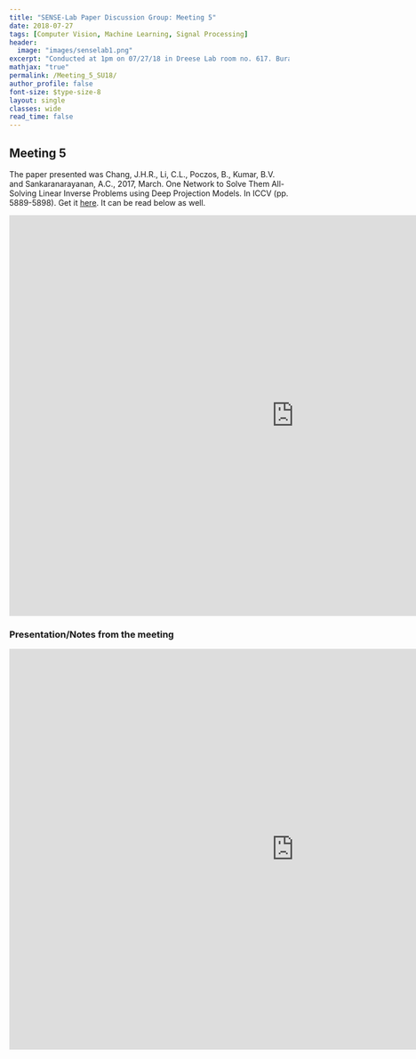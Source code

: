 ```yaml
---
title: "SENSE-Lab Paper Discussion Group: Meeting 5"
date: 2018-07-27
tags: [Computer Vision, Machine Learning, Signal Processing]
header:
  image: "images/senselab1.png"
excerpt: "Conducted at 1pm on 07/27/18 in Dreese Lab room no. 617. Burak Civek (.1@osu.edu) presented the fifth paper."
mathjax: "true"
permalink: /Meeting_5_SU18/
author_profile: false
font-size: $type-size-8
layout: single
classes: wide
read_time: false
---
```



## Meeting 5


The paper presented was Chang, J.H.R., Li, C.L., Poczos, B., Kumar, B.V. and Sankaranarayanan, A.C., 2017, March. One Network to Solve Them All-Solving Linear Inverse Problems using Deep Projection Models. In ICCV (pp. 5889-5898).
Get it [here](https://arxiv.org/pdf/1703.09912.pdf). It can be read below as well.

<embed src="https://arxiv.org/pdf/1703.09912.pdf" type="application/pdf" width="1024px" height="720px" />

### Presentation/Notes from the meeting

<embed src="https://tushar-agarwal2909.github.io/documents/CB_presentation_1.pdf" type="application/pdf" width="1024px" height="720px" />